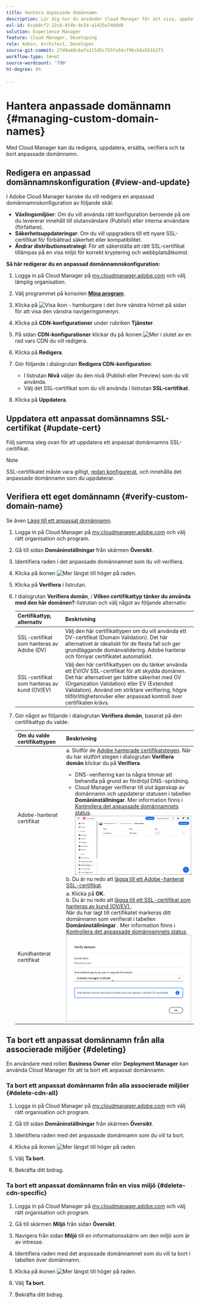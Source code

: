 ```yaml
---
title: Hantera anpassade domännamn
description: Lär dig hur du använder Cloud Manager för att visa, uppdatera, ersätta och ta bort anpassade domännamn.
exl-id: 6cab8cf2-22c0-4f4b-9c54-a1425e74ddd0
solution: Experience Manager
feature: Cloud Manager, Developing
role: Admin, Architect, Developer
source-git-commit: 27d9a48c6afa115d5c755fa54cf96cb6a561b2f5
workflow-type: tm+mt
source-wordcount: '790'
ht-degree: 0%

---
```



# Hantera anpassade domännamn {#managing-custom-domain-names}

Med Cloud Manager kan du redigera, uppdatera, ersätta, verifiera och ta bort anpassade domännamn.

## Redigera en anpassad domännamnskonfiguration {#view-and-update}

I Adobe Cloud Manager kanske du vill redigera en anpassad domännamnskonfiguration av följande skäl:

* **Växlingsmiljöer**: Om du vill använda rätt konfiguration beroende på om du levererar innehåll till slutanvändare (Publish) eller interna användare (författare).
* **Säkerhetsuppdateringar**: Om du vill uppgradera till ett nyare SSL-certifikat för förbättrad säkerhet eller kompatibilitet.
* **Ändrar distributionsstrategi**: För att säkerställa att rätt SSL-certifikat tillämpas på en viss miljö för korrekt kryptering och webbplatsåtkomst.

**Så här redigerar du en anpassad domännamnskonfiguration:**

1. Logga in på Cloud Manager på [my.cloudmanager.adobe.com](https://my.cloudmanager.adobe.com/) och välj lämplig organisation.

1. Välj programmet på konsolen **[Mina program](/help/implementing/cloud-manager/navigation.md#my-programs)**.

1. Klicka på ![Visa ikon - hamburgare](https://spectrum.adobe.com/static/icons/workflow_18/Smock_ShowMenu_18_N.svg) i det övre vänstra hörnet på sidan för att visa den vänstra navigeringsmenyn.

1. Klicka på **CDN-konfigurationer** under rubriken **Tjänster**.

1. På sidan **CDN-konfigurationer** klickar du på ikonen ![Mer](https://spectrum.adobe.com/static/icons/workflow_18/Smock_More_18_N.svg) i slutet av en rad vars CDN du vill redigera.

1. Klicka på **Redigera**.

1. Gör följande i dialogrutan **Redigera CDN-konfiguration**:

   * I listrutan **Nivå** väljer du den nivå (Publish eller Preview) som du vill använda.
   * Välj det SSL-certifikat som du vill använda i listrutan **SSL-certifikat**.

1. Klicka på **Uppdatera**.


## Uppdatera ett anpassat domännamns SSL-certifikat {#update-cert}

Följ samma steg ovan för att uppdatera ett anpassat domännamns SSL-certifikat.

>[!NOTE]
>
>SSL-certifikatet måste vara giltigt, [redan konfigurerat](/help/implementing/cloud-manager/managing-ssl-certifications/introduction-to-ssl-certificates.md), och innehålla det anpassade domännamn som du uppdaterar.


## Verifiera ett eget domännamn {#verify-custom-domain-name}

Se även [Lägg till ett anpassat domännamn](/help/implementing/cloud-manager/custom-domain-names/add-custom-domain-name.md).

1. Logga in på Cloud Manager på [my.cloudmanager.adobe.com](https://my.cloudmanager.adobe.com/) och välj rätt organisation och program.

1. Gå till sidan **Domäninställningar** från skärmen **Översikt**.

1. Identifiera raden i det anpassade domännamnet som du vill verifiera.

1. Klicka på ikonen ![Mer](https://spectrum.adobe.com/static/icons/workflow_18/Smock_More_18_N.svg) längst till höger på raden.

1. Klicka på **Verifiera** i listrutan.

1. I dialogrutan **Verifiera domän**, i **Vilken certifikattyp tänker du använda med den här domänen?**-listrutan och välj något av följande alternativ:

   | Certifikattyp, alternativ | Beskrivning |
   | --- | --- |
   | SSL-certifikat som hanteras av Adobe (DV) | Välj den här certifikattypen om du vill använda ett DV-certifikat (Domain Validation). Det här alternativet är idealiskt för de flesta fall och ger grundläggande domänvalidering. Adobe hanterar och förnyar certifikatet automatiskt. |
   | SSL-certifikat som hanteras av kund (OV/EV) | Välj den här certifikattypen om du tänker använda ett EV/OV SSL-certifikat för att skydda domänen. Det här alternativet ger bättre säkerhet med OV (Organization Validation) eller EV (Extended Validation). Använd om striktare verifiering, högre tillförlitlighetsnivåer eller anpassad kontroll över certifikaten krävs. |

1. Gör något av följande i dialogrutan **Verifiera domän**, baserat på den certifikattyp du valde:

   | Om du valde certifikattypen | Beskrivning |
   | --- | ---  |
   | Adobe-hanterat certifikat | a. Slutför de [Adobe hanterade certifikatstegen](/help/implementing/cloud-manager/custom-domain-names/add-custom-domain-name.md#adobe-managed-cert-steps). När du har slutfört stegen i dialogrutan **Verifiera domän** klickar du på **Verifiera**.<ul><li>DNS-verifiering kan ta några timmar att behandla på grund av fördröjd DNS-spridning.</li><li>Cloud Manager verifierar till slut ägarskap av domännamn och uppdaterar statusen i tabellen **Domäninställningar**. Mer information finns i [Kontrollera det anpassade domännamnets status](/help/implementing/cloud-manager/custom-domain-names/check-domain-name-status.md).</li>![Verifiera domänstatus](/help/implementing/cloud-manager/assets/domain-settings-verified.png)</li></ul>b. Du är nu redo att [lägga till ett Adobe-hanterat SSL-certifikat](/help/implementing/cloud-manager/managing-ssl-certifications/add-ssl-certificate.md#add-adobe-managed-ssl-cert).</li></ul> |
   | Kundhanterat certifikat | a. Klicka på **OK**.<br>b. Du är nu redo att [lägga till ett SSL-certifikat som hanteras av kund (OV/EV) ](/help/implementing/cloud-manager/managing-ssl-certifications/add-ssl-certificate.md#add-customer-managed-ssl-cert) .<br>När du har lagt till certifikatet markeras ditt domännamn som verifierat i tabellen **Domäninställningar** . Mer information finns i [Kontrollera det anpassade domännamnets status](/help/implementing/cloud-manager/custom-domain-names/check-domain-name-status.md).</li></ul><br>![Verifiera domän för ett kundhanterat EV/OV-certifikat](/help/implementing/cloud-manager/assets/verify-domain-customer-managed-step.png) |


## Ta bort ett anpassat domännamn från alla associerade miljöer {#deleting}

En användare med rollen **Business Owner** eller **Deployment Manager** kan använda Cloud Manager för att ta bort ett anpassat domännamn.

### Ta bort ett anpassat domännamn från alla associerade miljöer {#delete-cdn-all}

1. Logga in på Cloud Manager på [my.cloudmanager.adobe.com](https://my.cloudmanager.adobe.com/) och välj rätt organisation och program.

1. Gå till sidan **Domäninställningar** från skärmen **Översikt**.

1. Identifiera raden med det anpassade domännamn som du vill ta bort.

1. Klicka på ikonen ![Mer](https://spectrum.adobe.com/static/icons/workflow_18/Smock_More_18_N.svg) längst till höger på raden.

1. Välj **Ta bort**.

1. Bekräfta ditt bidrag.


### Ta bort ett anpassat domännamn från en viss miljö {#delete-cdn-specific}

1. Logga in på Cloud Manager på [my.cloudmanager.adobe.com](https://my.cloudmanager.adobe.com/) och välj rätt organisation och program.

1. Gå till skärmen **Miljö** från sidan **Översikt**.

1. Navigera från sidan **Miljö** till en informationsskärm om den miljö som är av intresse.

1. Identifiera raden med det anpassade domännamnet som du vill ta bort i tabellen över domännamn.

1. Klicka på ikonen ![Mer](https://spectrum.adobe.com/static/icons/workflow_18/Smock_More_18_N.svg) längst till höger på raden.

1. Välj **Ta bort**.

1. Bekräfta ditt bidrag.
